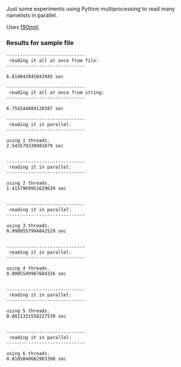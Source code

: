 Just some experiments using Python multiprocessing to read many namelists in parallel.

Uses [f90nml](https://github.com/marshallward/f90nml).

### Results for sample file

```
-----------------------------
 reading it all at once from file:
-----------------------------

6.814043045043945 sec

-----------------------------
 reading it all at once from string:
-----------------------------

6.754244089126587 sec

-----------------------------
 reading it in parallel:
-----------------------------

using 1 threads.
2.543579339981079 sec


-----------------------------
 reading it in parallel:
-----------------------------

using 2 threads.
1.4157969951629639 sec


-----------------------------
 reading it in parallel:
-----------------------------

using 3 threads.
0.9900557994842529 sec


-----------------------------
 reading it in parallel:
-----------------------------

using 4 threads.
0.8005549907684326 sec


-----------------------------
 reading it in parallel:
-----------------------------

using 5 threads.
0.8011331558227539 sec


-----------------------------
 reading it in parallel:
-----------------------------

using 6 threads.
0.8105840682983398 sec

```